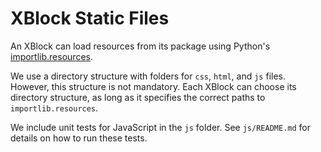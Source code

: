 # XBlock Static Files

An XBlock can load resources from its package using Python's
[importlib.resources](https://docs.python.org/3/library/importlib.resources.html).

We use a directory structure with folders for `css`, `html`, and `js`
files.  However, this structure is not mandatory.  Each XBlock can
choose its directory structure, as long as it specifies the correct
paths to `importlib.resources`.

We include unit tests for JavaScript in the `js` folder.  See `js/README.md`
for details on how to run these tests.
